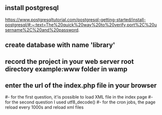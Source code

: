 
##	install postgresql 
https://www.postgresqltutorial.com/postgresql-getting-started/install-postgresql/#:~:text=The%20quick%20way%20to%20verify,port%2C%20username%2C%20and%20password.
##	create database with name 'library'
##	record the project in your web server root directory example:www folder in wamp
##	enter the url of the index.php file in your browser

#- for the first question, it'is possible to load XML file in the index page
#- for the second question I used utf8_decode()
#- for the cron jobs, the page reload every 1000s and reload xml files
